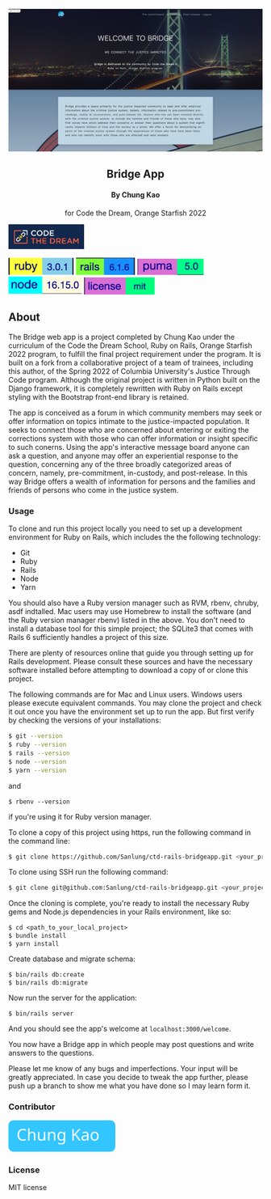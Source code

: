 <p align="center"><img src="./public/readme/site-screenshot.jpg" alt="site screenshot" /></p>
<h2 align="center">Bridge App</h2>
<h4 align="center">By Chung Kao</h4>
<p align="center">for Code the Dream, Orange Starfish 2022</p>
<p align="left"><img width="150" src="./public/readme/ctd-logo.jpeg" /></p>

![ruby version](./public/readme/ruby-version.svg) ![rails version](./public/readme/rails-version.svg) ![puma version](./public/readme/puma-version.svg) ![node version](./public/readme/node-version.svg) ![license badge](./public/readme/license_badge.svg)

## About

The Bridge web app is a project completed by Chung Kao under the curriculum of the Code the Dream School, Ruby on Rails, Orange Starfish 2022 program, to fulfill the final project requirement under the program. It is built on a fork from a collaborative project of a team of trainees, including this author, of the Spring 2022 of Columbia University's Justice Through Code program. Although the original project is written in Python built on the Django framework, it is completely rewritten with Ruby on Rails except styling with the Bootstrap front-end library is retained.

The app is conceived as a forum in which community members may seek or offer information on topics intimate to the justice-impacted population. It seeks to connect those who are concerned about entering or exiting the corrections system with those who can offer information or insight specific to such conerns. Using the app's interactive message board anyone can ask a question, and anyone may offer an experiential response to the question, concerning any of the three broadly categorized areas of concern, namely, pre-commitment, in-custody, and post-release. In this way Bridge offers a wealth of information for persons and the families and friends of persons who come in the justice system.

### Usage

To clone and run this project locally you need to set up a development environment for Ruby on Rails, which includes the the following technology:

- Git
- Ruby
- Rails
- Node
- Yarn

You should also have a Ruby version manager such as RVM, rbenv, chruby, asdf indtalled. Mac users may use Homebrew to install the software (and the Ruby version manager rbenv) listed in the above. You don't need to install a database tool for this simple project; the SQLite3 that comes with Rails 6 sufficiently handles a project of this size.

There are plenty of resources online that guide you through setting up for Rails development. Please consult these sources and have the necessary software installed before attempting to download a copy of or clone this project.

The following commands are for Mac and Linux users. Windows users please execute equivalent commands. You may clone the project and check it out once you have the environment set up to run the app. But first verify by checking the versions of your installations:

```bash
$ git --version
$ ruby --version
$ rails --version
$ node --version
$ yarn --version
```

and

```
$ rbenv --version
```

if you're using it for Ruby version manager.

To clone a copy of this project using https, run the following command in the command line:

```bash
$ git clone https://github.com/Sanlung/ctd-rails-bridgeapp.git <your_project_directory_name>
```

To clone using SSH run the following command:

```bash
$ git clone git@github.com:Sanlung/ctd-rails-bridgeapp.git <your_project_directory_name>
```

Once the cloning is complete, you're ready to install the necessary Ruby gems and Node.js dependencies in your Rails environment, like so:

```
$ cd <path_to_your_local_project>
$ bundle install
$ yarn install
```

Create database and migrate schema:

```
$ bin/rails db:create
$ bin/rails db:migrate
```

Now run the server for the application:

```
$ bin/rails server
```

And you should see the app's welcome at `localhost:3000/welcome`.

You now have a Bridge app in which people may post questions and write answers to the questions.

Please let me know of any bugs and imperfections. Your input will be greatly appreciated. In case you decide to tweak the app further, please push up a branch to show me what you have done so I may learn form it.

### Contributor

[![Chung Kao](./public/readme/chung_button.svg)](https://github.com/Sanlung)

### License

MIT license
